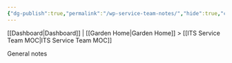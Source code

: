 ```yaml
---
{"dg-publish":true,"permalink":"/wp-service-team-notes/","hide":true,"created":"2024-08-19T18:30:21.644-07:00","updated":"2024-09-18T09:35:11.706-07:00"}
---
```


[[Dashboard\|Dashboard]] | [[Garden Home\|Garden Home]] > [[ITS Service Team MOC\|ITS Service Team MOC]]

General notes